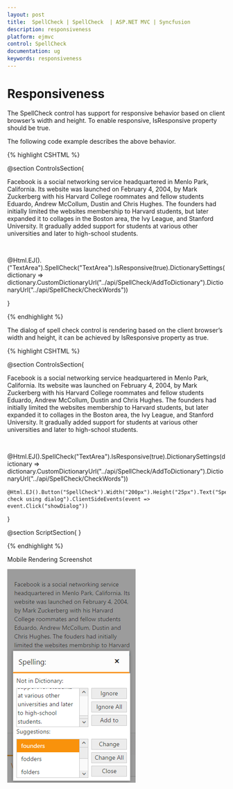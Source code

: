 ```yaml
---
layout: post
title:  SpellCheck | SpellCheck  | ASP.NET MVC | Syncfusion
description: responsiveness
platform: ejmvc
control: SpellCheck 
documentation: ug
keywords: responsiveness
---
```


# Responsiveness

The SpellCheck control has support for responsive behavior based on client browser’s width and height. To enable responsive, IsResponsive property should be true.

The following code example describes the above behavior.

{% highlight CSHTML %}

@section ControlsSection{<div id="TextArea" contenteditable="true" name="sentence">
    Facebook is a social networking service headquartered in Menlo Park, California. Its website was launched on February 4, 2004, by Mark Zuckerberg with his Harvard College roommates and fellow students Eduardo, Andrew McCollum, Dustin and Chris Hughes.
    The founders had initially limited the websites membership to Harvard students, but later expanded it to collages in the Boston area, the Ivy League, and Stanford University. It gradually added support for students at various other universities and later to high-school students.
</div><br />
 
   @Html.EJ().("TextArea").SpellCheck("TextArea").IsResponsive(true).DictionarySettings(dictionary => dictionary.CustomDictionaryUrl("../api/SpellCheck/AddToDictionary").DictionaryUrl("../api/SpellCheck/CheckWords"))
 
}

{% endhighlight %}

The dialog of spell check control is rendering based on the client browser’s width and height, it can be achieved by IsResponsive property as true.

{% highlight CSHTML %}

@section ControlsSection{<div id="TextArea" contenteditable="true" name="sentence">
    Facebook is a social networking service headquartered in Menlo Park, California. Its website was launched on February 4, 2004, by Mark Zuckerberg with his Harvard College roommates and fellow students Eduardo, Andrew McCollum, Dustin and Chris Hughes.
    The founders had initially limited the websites membership to Harvard students, but later expanded it to collages in the Boston area, the Ivy League, and Stanford University. It gradually added support for students at various other universities and later to high-school students.
</div><br />
 
   @Html.EJ().SpellCheck("TextArea").IsResponsive(true).DictionarySettings(dictionary => dictionary.CustomDictionaryUrl("../api/SpellCheck/AddToDictionary").DictionaryUrl("../api/SpellCheck/CheckWords"))
 
    @Html.EJ().Button("SpellCheck").Width("200px").Height("25px").Text("Spell check using dialog").ClientSideEvents(event => event.Click("showDialog"))
 
}
 
@section ScriptSection{
    <script type="text/javascript">
        function showDialog() {
            var spellObj = $("#TextArea").data("ejSpellCheck");
            spellObj.showInDialog();
        }
    </script>
}

{% endhighlight %}

Mobile Rendering Screenshot

![](responsiveness_images/responsive.png) 